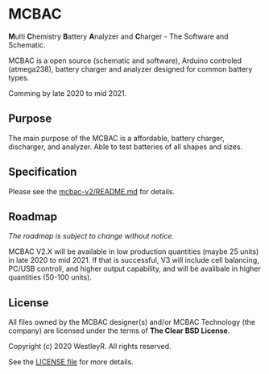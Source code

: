 # MCBAC

**M**ulti **C**hemistry **B**attery **A**nalyzer and **C**harger - The Software
and Schematic.

MCBAC is a open source (schematic and software), Arduino controled (atmega238),
battery charger and analyzer designed for common battery types.

Comming by late 2020 to mid 2021.

## Purpose

The main purpose of the MCBAC is a affordable, battery charger, discharger, and
analyzer. Able to test batteries of all shapes and sizes.

## Specification

Please see the [mcbac-v2/README.md](./mcbac-v2/README.md) for details.

## Roadmap

_The roadmap is subject to change without notice._

MCBAC V2.X will be available in low production quantities (maybe 25 units) in
late 2020 to mid 2021. If that is successful, V3 will include cell balancing,
PC/USB controll, and higher output capability, and will be avalibale in higher
quantities (50-100 units).

## License

All files owned by the MCBAC designer(s) and/or MCBAC Technology (the company)
are licensed under the terms of **The Clear BSD License**.

Copyright (c) 2020 WestleyR. All rights reserved.

See the [LICENSE file](./LICENSE) for more details.

<br>

